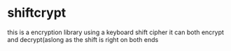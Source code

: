 # shiftcrypt

 this is a encryption library using a keyboard shift cipher
 it can both encrypt and decrypt(aslong as the shift is right on both ends
